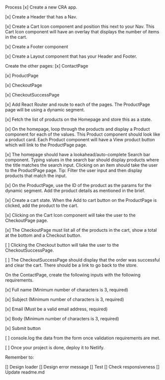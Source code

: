 Process
[x] Create a new CRA app.

[x] Create a Header that has a Nav.

[x] Create a Cart Icon component and position this next to your Nav. This Cart Icon component will have an overlay that displays the number of items in the cart.

[x] Create a Footer component

[x] Create a Layout component that has your Header and Footer.

Create the other pages:
[x] ContactPage

[x] ProductPage

[x] CheckoutPage

[x] CheckoutSuccessPage

[x] Add React Router and route to each of the pages. The ProductPage page will be using a dynamic segment.

[x] Fetch the list of products on the Homepage and store this as a state.

[x] On the homepage, loop through the products and display a Product component for each of the values. This Product component should look like a product card. Each Product component will have a View product button which will link to the ProductPage page.

[x] The homepage should have a lookahead/auto-complete Search bar component. Typing values in the search bar should display products where the title matches the search input. Clicking on an item should take the user to the ProductPage page. Tip: Filter the user input and then display products that match the input.

[x] On the ProductPage, use the ID of the product as the params for the dynamic segment. Add the product details as mentioned in the brief.

[x] Create a cart state. When the Add to cart button on the ProductPage is clicked, add the product to the cart.

[x] Clicking on the Cart Icon component will take the user to the CheckoutPage page.

[x] The CheckoutPage must list all of the products in the cart, show a total at the bottom and a Checkout button.

[ ] Clicking the Checkout button will take the user to the CheckoutSuccessPage.

[ ] The CheckoutSuccessPage should display that the order was successful and clear the cart. There should be a link to go back to the store.

On the ContactPage, create the following inputs with the following requirements.

[x] Full name (Minimum number of characters is 3, required)

[x] Subject (Minimum number of characters is 3, required)

[x] Email (Must be a valid email address, required)

[x] Body (Minimum number of characters is 3, required)

[x] Submit button

[ ] console.log the data from the form once validation requirements are met.

[ ] Once your project is done, deploy it to Netlify.

Remember to:

[] Design loader
[] Design error message
[] Test
[] Check responsiveness
[] Update readme.md
